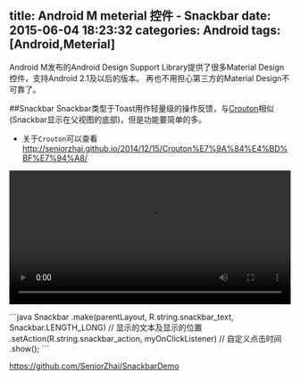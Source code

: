 title: Android M meterial 控件 - Snackbar
date: 2015-06-04 18:23:32
categories: Android
tags: [Android,Meterial]
---
Android M发布的Android Design Support Library提供了很多Material Design控件，支持Android 2.1及以后的版本。
再也不用担心第三方的Material Design不可靠了。
<!--more-->
##Snackbar
Snackbar类型于Toast用作轻量级的操作反馈，与[Crouton](https://github.com/keyboardsurfer/Crouton)相似(Snackbar显示在父视图的底部)，但是功能要简单的多。
- 关于`Crouton`可以查看<http://seniorzhai.github.io/2014/12/15/Crouton%E7%9A%84%E4%BD%BF%E7%94%A8/>
<p>
<video width="100%" height="240" controls=""><source src="http://ac-lhzo7z96.clouddn.com/1433285265672" type="video/mp4"></video>
</p>
```java
Snackbar
	.make(parentLayout, R.string.snackbar_text, Snackbar.LENGTH_LONG)	// 显示的文本及显示的位置
	.setAction(R.string.snackbar_action, myOnClickListener)	// 自定义点击时间
	.show(); 
```

<https://github.com/SeniorZhai/SnackbarDemo>